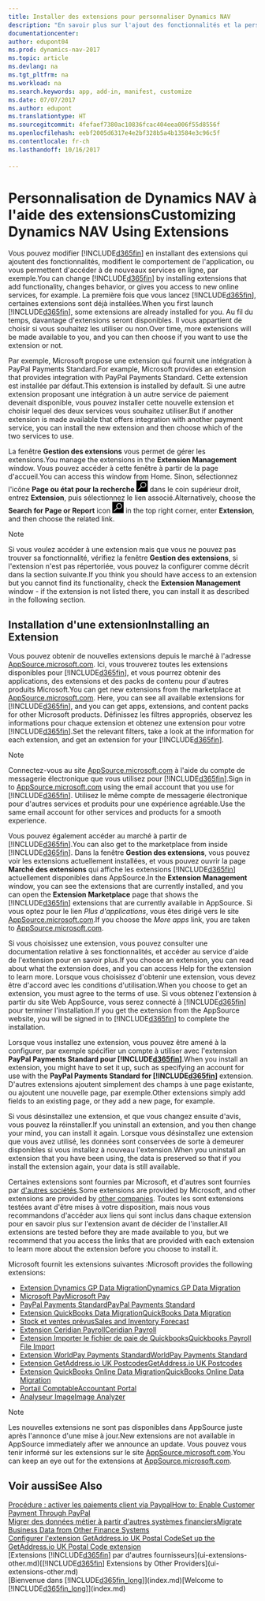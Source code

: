 ```yaml
---
title: Installer des extensions pour personnaliser Dynamics NAV
description: "En savoir plus sur l'ajout des fonctionnalités et la personnalisation de Dynamics NAV en installant des extensions."
documentationcenter: 
author: edupont04
ms.prod: dynamics-nav-2017
ms.topic: article
ms.devlang: na
ms.tgt_pltfrm: na
ms.workload: na
ms.search.keywords: app, add-in, manifest, customize
ms.date: 07/07/2017
ms.author: edupont
ms.translationtype: HT
ms.sourcegitcommit: 4fefaef7380ac10836fcac404eea006f55d8556f
ms.openlocfilehash: eebf2005d6317e4e2bf328b5a4b13584e3c96c5f
ms.contentlocale: fr-ch
ms.lasthandoff: 10/16/2017

---
```

# <a name="customizing-dynamics-nav-using-extensions"></a><span data-ttu-id="41a81-103">Personnalisation de Dynamics NAV à l'aide des extensions</span><span class="sxs-lookup"><span data-stu-id="41a81-103">Customizing Dynamics NAV Using Extensions</span></span>
<span data-ttu-id="41a81-104">Vous pouvez modifier [!INCLUDE[d365fin](includes/d365fin_md.md)] en installant des extensions qui ajoutent des fonctionnalités, modifient le comportement de l'application, ou vous permettent d'accéder à de nouveaux services en ligne, par exemple.</span><span class="sxs-lookup"><span data-stu-id="41a81-104">You can change [!INCLUDE[d365fin](includes/d365fin_md.md)] by installing extensions that add functionality, changes behavior, or gives you access to new online services, for example.</span></span>
<span data-ttu-id="41a81-105">La première fois que vous lancez [!INCLUDE[d365fin](includes/d365fin_md.md)], certaines extensions sont déjà installées.</span><span class="sxs-lookup"><span data-stu-id="41a81-105">When you first launch [!INCLUDE[d365fin](includes/d365fin_md.md)], some extensions are already installed for you.</span></span> <span data-ttu-id="41a81-106">Au fil du temps, davantage d'extensions seront disponibles. Il vous appartient de choisir si vous souhaitez les utiliser ou non.</span><span class="sxs-lookup"><span data-stu-id="41a81-106">Over time, more extensions will be made available to you, and you can then choose if you want to use the extension or not.</span></span>

<span data-ttu-id="41a81-107">Par exemple, Microsoft propose une extension qui fournit une intégration à PayPal Payments Standard.</span><span class="sxs-lookup"><span data-stu-id="41a81-107">For example, Microsoft provides an extension that provides integration with PayPal Payments Standard.</span></span> <span data-ttu-id="41a81-108">Cette extension est installée par défaut.</span><span class="sxs-lookup"><span data-stu-id="41a81-108">This extension is installed by default.</span></span>
<span data-ttu-id="41a81-109">Si une autre extension proposant une intégration à un autre service de paiement devenait disponible, vous pouvez installer cette nouvelle extension et choisir lequel des deux services vous souhaitez utiliser.</span><span class="sxs-lookup"><span data-stu-id="41a81-109">But if another extension is made available that offers integration with another payment service, you can install the new extension and then choose which of the two services to use.</span></span>  

<span data-ttu-id="41a81-110">La fenêtre **Gestion des extensions** vous permet de gérer les extensions.</span><span class="sxs-lookup"><span data-stu-id="41a81-110">You manage the extensions in the **Extension Management** window.</span></span> <span data-ttu-id="41a81-111">Vous pouvez accéder à cette fenêtre à partir de la page d'accueil.</span><span class="sxs-lookup"><span data-stu-id="41a81-111">You can access this window from Home.</span></span> <span data-ttu-id="41a81-112">Sinon, sélectionnez l'icône **Page ou état pour la recherche** ![Page ou état pour la recherche](media/ui-search/search_small.png "Icône Page ou état pour la recherche") dans le coin supérieur droit, entrez **Extension**, puis sélectionnez le lien associé.</span><span class="sxs-lookup"><span data-stu-id="41a81-112">Alternatively, choose the **Search for Page or Report** icon ![Search for Page or Report](media/ui-search/search_small.png "Search for Page or Report icon") in the top right corner, enter **Extension**, and then choose the related link.</span></span>  

> [!NOTE]  
>   <span data-ttu-id="41a81-113">Si vous voulez accéder à une extension mais que vous ne pouvez pas trouver sa fonctionnalité, vérifiez la fenêtre **Gestion des extensions**, si l'extension n'est pas répertoriée, vous pouvez la configurer comme décrit dans la section suivante.</span><span class="sxs-lookup"><span data-stu-id="41a81-113">If you think you should have access to an extension but you cannot find its functionality, check the **Extension Management** window - if the extension is not listed there, you can install it as described in the following section.</span></span>  

## <a name="installing-an-extension"></a><span data-ttu-id="41a81-114">Installation d'une extension</span><span class="sxs-lookup"><span data-stu-id="41a81-114">Installing an Extension</span></span>
<span data-ttu-id="41a81-115">Vous pouvez obtenir de nouvelles extensions depuis le marché à l'adresse [AppSource.microsoft.com](https://appsource.microsoft.com/en-us/marketplace/apps?product=dynamics-365%3Bdynamics-365-for-financials&page=1). Ici, vous trouverez toutes les extensions disponibles pour [!INCLUDE[d365fin](includes/d365fin_md.md)], et vous pourrez obtenir des applications, des extensions et des packs de contenu pour d'autres produits Microsoft.</span><span class="sxs-lookup"><span data-stu-id="41a81-115">You can get new extensions from the marketplace at [AppSource.microsoft.com](https://appsource.microsoft.com/en-us/marketplace/apps?product=dynamics-365%3Bdynamics-365-for-financials&page=1). Here, you can see all available extensions for [!INCLUDE[d365fin](includes/d365fin_md.md)], and you can get apps, extensions, and content packs for other Microsoft products.</span></span> <span data-ttu-id="41a81-116">Définissez les filtres appropriés, observez les informations pour chaque extension et obtenez une extension pour votre [!INCLUDE[d365fin](includes/d365fin_md.md)].</span><span class="sxs-lookup"><span data-stu-id="41a81-116">Set the relevant filters, take a look at the information for each extension, and get an extension for your [!INCLUDE[d365fin](includes/d365fin_md.md)].</span></span>  
> [!NOTE]  
>   <span data-ttu-id="41a81-117">Connectez-vous au site [AppSource.microsoft.com](https://appsource.microsoft.com/) à l'aide du compte de messagerie électronique que vous utilisez pour [!INCLUDE[d365fin](includes/d365fin_md.md)].</span><span class="sxs-lookup"><span data-stu-id="41a81-117">Sign in to [AppSource.microsoft.com](https://appsource.microsoft.com/) using the email account that you use for [!INCLUDE[d365fin](includes/d365fin_md.md)].</span></span> <span data-ttu-id="41a81-118">Utilisez le même compte de messagerie électronique pour d'autres services et produits pour une expérience agréable.</span><span class="sxs-lookup"><span data-stu-id="41a81-118">Use the same email account for other services and products for a smooth experience.</span></span>  

<span data-ttu-id="41a81-119">Vous pouvez également accéder au marché à partir de [!INCLUDE[d365fin](includes/d365fin_md.md)].</span><span class="sxs-lookup"><span data-stu-id="41a81-119">You can also get to the marketplace from inside [!INCLUDE[d365fin](includes/d365fin_md.md)].</span></span> <span data-ttu-id="41a81-120">Dans la fenêtre **Gestion des extensions**, vous pouvez voir les extensions actuellement installées, et vous pouvez ouvrir la page **Marché des extensions** qui affiche les extensions [!INCLUDE[d365fin](includes/d365fin_md.md)] actuellement disponibles dans AppSource.</span><span class="sxs-lookup"><span data-stu-id="41a81-120">In the **Extension Management** window, you can see the extensions that are currently installed, and you can open the **Extension Marketplace** page that shows the [!INCLUDE[d365fin](includes/d365fin_md.md)] extensions that are currently available in AppSource.</span></span> <span data-ttu-id="41a81-121">Si vous optez pour le lien *Plus d'applications*, vous êtes dirigé vers le site [AppSource.microsoft.com](https://appsource.microsoft.com/en-us/marketplace/apps?product=dynamics-365%3Bdynamics-365-for-financials&page=1).</span><span class="sxs-lookup"><span data-stu-id="41a81-121">If you choose the *More apps* link, you are taken to [AppSource.microsoft.com](https://appsource.microsoft.com/en-us/marketplace/apps?product=dynamics-365%3Bdynamics-365-for-financials&page=1).</span></span>  

<span data-ttu-id="41a81-122">Si vous choisissez une extension, vous pouvez consulter une documentation relative à ses fonctionnalités, et accéder au service d'aide de l'extension pour en savoir plus.</span><span class="sxs-lookup"><span data-stu-id="41a81-122">If you choose an extension, you can read about what the extension does, and you can access Help for the extension to learn more.</span></span> <span data-ttu-id="41a81-123">Lorsque vous choisissez d'obtenir une extension, vous devez être d'accord avec les conditions d'utilisation.</span><span class="sxs-lookup"><span data-stu-id="41a81-123">When you choose to get an extension, you must agree to the terms of use.</span></span> <span data-ttu-id="41a81-124">Si vous obtenez l'extension à partir du site Web AppSource, vous serez connecté à [!INCLUDE[d365fin](includes/d365fin_md.md)] pour terminer l'installation.</span><span class="sxs-lookup"><span data-stu-id="41a81-124">If you get the extension from the AppSource website, you will be signed in to [!INCLUDE[d365fin](includes/d365fin_md.md)] to complete the installation.</span></span>  

<span data-ttu-id="41a81-125">Lorsque vous installez une extension, vous pouvez être amené à la configurer, par exemple spécifier un compte à utiliser avec l'extension **PayPal Payments Standard pour [!INCLUDE[d365fin](includes/d365fin_md.md)]**.</span><span class="sxs-lookup"><span data-stu-id="41a81-125">When you install an extension, you might have to set it up, such as specifying an account for use with the **PayPal Payments Standard for [!INCLUDE[d365fin](includes/d365fin_md.md)]** extension.</span></span>
<span data-ttu-id="41a81-126">D'autres extensions ajoutent simplement des champs à une page existante, ou ajoutent une nouvelle page, par exemple.</span><span class="sxs-lookup"><span data-stu-id="41a81-126">Other extensions simply add fields to an existing page, or they add a new page, for example.</span></span>   

<span data-ttu-id="41a81-127">Si vous désinstallez une extension, et que vous changez ensuite d'avis, vous pouvez la réinstaller.</span><span class="sxs-lookup"><span data-stu-id="41a81-127">If you uninstall an extension, and you then change your mind, you can install it again.</span></span> <span data-ttu-id="41a81-128">Lorsque vous désinstallez une extension que vous avez utilisé, les données sont conservées de sorte à demeurer disponibles si vous installez à nouveau l'extension.</span><span class="sxs-lookup"><span data-stu-id="41a81-128">When you uninstall an extension that you have been using, the data is preserved so that if you install the extension again, your data is still available.</span></span>  

<span data-ttu-id="41a81-129">Certaines extensions sont fournies par Microsoft, et d'autres sont fournies par [d'autres sociétés](ui-extensions-other.md).</span><span class="sxs-lookup"><span data-stu-id="41a81-129">Some extensions are provided by Microsoft, and other extensions are provided by [other companies](ui-extensions-other.md).</span></span> <span data-ttu-id="41a81-130">Toutes les sont extensions testées avant d'être mises à votre disposition, mais nous vous recommandons d'accéder aux liens qui sont inclus dans chaque extension pour en savoir plus sur l'extension avant de décider de l'installer.</span><span class="sxs-lookup"><span data-stu-id="41a81-130">All extensions are tested before they are made available to you, but we recommend that you access the links that are provided with each extension to learn more about the extension before you choose to install it.</span></span>  

<span data-ttu-id="41a81-131">Microsoft fournit les extensions suivantes :</span><span class="sxs-lookup"><span data-stu-id="41a81-131">Microsoft provides the following extensions:</span></span>  

* [<span data-ttu-id="41a81-132">Extension Dynamics GP Data Migration</span><span class="sxs-lookup"><span data-stu-id="41a81-132">Dynamics GP Data Migration</span></span>](ui-extensions-dynamicsgp-data-migration.md)  
* [<span data-ttu-id="41a81-133">Microsoft Pay</span><span class="sxs-lookup"><span data-stu-id="41a81-133">Microsoft Pay</span></span>](ui-extensions-microsoft-pay-payments.md)
* [<span data-ttu-id="41a81-134">PayPal Payments Standard</span><span class="sxs-lookup"><span data-stu-id="41a81-134">PayPal Payments Standard</span></span>](ui-extensions-paypal-payments-standard.md)  
* [<span data-ttu-id="41a81-135">Extension QuickBooks Data Migration</span><span class="sxs-lookup"><span data-stu-id="41a81-135">QuickBooks Data Migration</span></span>](ui-extensions-quickbooks-data-migration.md)  
* [<span data-ttu-id="41a81-136">Stock et ventes prévus</span><span class="sxs-lookup"><span data-stu-id="41a81-136">Sales and Inventory Forecast</span></span>](ui-extensions-sales-forecast.md)  
* [<span data-ttu-id="41a81-137">Extension Ceridian Payroll</span><span class="sxs-lookup"><span data-stu-id="41a81-137">Ceridian Payroll</span></span>](ui-extensions-ceridian-payroll.md)  
* [<span data-ttu-id="41a81-138">Extension Importer le fichier de paie de Quickbooks</span><span class="sxs-lookup"><span data-stu-id="41a81-138">Quickbooks Payroll File Import</span></span>](ui-extensions-quickbooks-payroll.md)  
* [<span data-ttu-id="41a81-139">Extension WorldPay Payments Standard</span><span class="sxs-lookup"><span data-stu-id="41a81-139">WorldPay Payments Standard</span></span>](ui-extensions-worldpay-payments-standard.md)
* [<span data-ttu-id="41a81-140">Extension GetAddress.io UK Postcodes</span><span class="sxs-lookup"><span data-stu-id="41a81-140">GetAddress.io UK Postcodes</span></span>](ui-extensions-getaddressio.md)
* [<span data-ttu-id="41a81-141">Extension QuickBooks Online Data Migration</span><span class="sxs-lookup"><span data-stu-id="41a81-141">QuickBooks Online Data Migration</span></span>](ui-extensions-quickbooks-online-data-migration.md)
* [<span data-ttu-id="41a81-142">Portail Comptable</span><span class="sxs-lookup"><span data-stu-id="41a81-142">Accountant Portal</span></span>](ui-extensions-accountant-portal.md)  
* [<span data-ttu-id="41a81-143">Analyseur Image</span><span class="sxs-lookup"><span data-stu-id="41a81-143">Image Analyzer</span></span>](ui-extensions-image-analyzer.md)

> [!NOTE]  
>  <span data-ttu-id="41a81-144">Les nouvelles extensions ne sont pas disponibles dans AppSource juste après l'annonce d'une mise à jour.</span><span class="sxs-lookup"><span data-stu-id="41a81-144">New extensions are not available in AppSource immediately after we announce an update.</span></span> <span data-ttu-id="41a81-145">Vous pouvez vous tenir informé sur les extensions sur le site [AppSource.microsoft.com](https://appsource.microsoft.com/en-us/marketplace/apps?product=dynamics-365%3Bdynamics-365-for-financials&page=1).</span><span class="sxs-lookup"><span data-stu-id="41a81-145">You can keep an eye out for the extensions at  [AppSource.microsoft.com](https://appsource.microsoft.com/en-us/marketplace/apps?product=dynamics-365%3Bdynamics-365-for-financials&page=1).</span></span>

## <a name="see-also"></a><span data-ttu-id="41a81-146">Voir aussi</span><span class="sxs-lookup"><span data-stu-id="41a81-146">See Also</span></span>
[<span data-ttu-id="41a81-147">Procédure : activer les paiements client via Paypal</span><span class="sxs-lookup"><span data-stu-id="41a81-147">How to: Enable Customer Payment Through PayPal</span></span>](sales-how-enable-payment-service-extensions.md)  
[<span data-ttu-id="41a81-148">Migrer des données métier à partir d'autres systèmes financiers</span><span class="sxs-lookup"><span data-stu-id="41a81-148">Migrate Business Data from Other Finance Systems</span></span>](upload-data.md)  
[<span data-ttu-id="41a81-149">Configurer l'extension GetAddress.io UK Postal Code</span><span class="sxs-lookup"><span data-stu-id="41a81-149">Set up the GetAddress.io UK Postal Code extension</span></span>](LocalFunctionality/UnitedKingdom/uk-setup-postal-code-service.md)  
<span data-ttu-id="41a81-150">[Extensions [!INCLUDE[d365fin](includes/d365fin_md.md)] par d'autres fournisseurs](ui-extensions-other.md)</span><span class="sxs-lookup"><span data-stu-id="41a81-150">[[!INCLUDE[d365fin](includes/d365fin_md.md)] Extensions by Other Providers](ui-extensions-other.md)</span></span>  
<span data-ttu-id="41a81-151">[Bienvenue dans [!INCLUDE[d365fin_long](includes/d365fin_long_md.md)]](index.md)</span><span class="sxs-lookup"><span data-stu-id="41a81-151">[Welcome to [!INCLUDE[d365fin_long](includes/d365fin_long_md.md)]](index.md)</span></span>  

##

